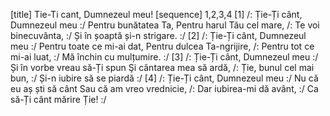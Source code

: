 [title] Tie-Ti cant, Dumnezeul meu!
[sequence] 1,2,3,4
[1]
/: Ție-Ți cânt, Dumnezeul meu :/
Pentru bunătatea Ta,
Pentru harul Tău cel mare,
/: Te voi binecuvânta, :/
Și în șoaptă și-n strigare. :/
[2]
/: Ție-Ți cânt, Dumnezeul meu :/
Pentru toate ce mi-ai dat,
Pentru dulcea Ta-ngrijire,
/: Pentru tot ce mi-ai luat, :/
Mă închin cu mulțumire. :/
[3]
/: Ție-Ți cânt, Dumnezeul meu :/
Și în vorbe vreau să-Ți spun
Şi cântarea mea să ardă,
/: Ție, bunul cel mai bun, :/
Și-n iubire să se piardă :/
[4]
/: Ție-Ți cânt, Dumnezeul meu :/
Nu că eu aș ști să cânt
Sau că am vreo vrednicie,
/: Dar iubirea-mi dă avânt, :/
Ca să-Ți cânt mărire Ție! :/


